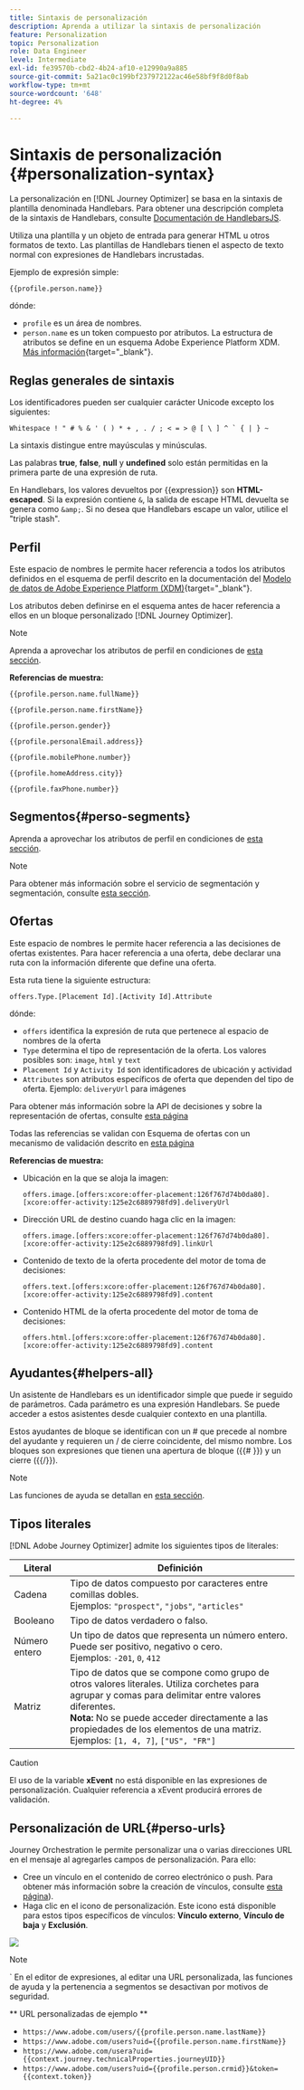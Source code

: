 ```yaml
---
title: Sintaxis de personalización
description: Aprenda a utilizar la sintaxis de personalización
feature: Personalization
topic: Personalization
role: Data Engineer
level: Intermediate
exl-id: fe39570b-cbd2-4b24-af10-e12990a9a885
source-git-commit: 5a21ac0c199bf237972122ac46e58bf9f8d0f8ab
workflow-type: tm+mt
source-wordcount: '648'
ht-degree: 4%

---
```


# Sintaxis de personalización {#personalization-syntax}

La personalización en [!DNL Journey Optimizer] se basa en la sintaxis de plantilla denominada Handlebars.
Para obtener una descripción completa de la sintaxis de Handlebars, consulte [Documentación de HandlebarsJS](https://handlebarsjs.com/).

Utiliza una plantilla y un objeto de entrada para generar HTML u otros formatos de texto. Las plantillas de Handlebars tienen el aspecto de texto normal con expresiones de Handlebars incrustadas.

Ejemplo de expresión simple:

`{{profile.person.name}}`

dónde:

* `profile` es un área de nombres.
* `person.name` es un token compuesto por atributos. La estructura de atributos se define en un esquema Adobe Experience Platform XDM. [Más información](https://experienceleague.adobe.com/docs/experience-platform/xdm/home.html?lang=es){target=&quot;_blank&quot;}.

## Reglas generales de sintaxis

Los identificadores pueden ser cualquier carácter Unicode excepto los siguientes:

```
Whitespace ! " # % & ' ( ) * + , . / ; < = > @ [ \ ] ^ ` { | } ~
```

La sintaxis distingue entre mayúsculas y minúsculas.

Las palabras **true**, **false**, **null** y **undefined** solo están permitidas en la primera parte de una expresión de ruta.

En Handlebars, los valores devueltos por {{expression}} son **HTML-escaped**. Si la expresión contiene `&`, la salida de escape HTML devuelta se genera como `&amp;`. Si no desea que Handlebars escape un valor, utilice el &quot;triple stash&quot;.

## Perfil

Este espacio de nombres le permite hacer referencia a todos los atributos definidos en el esquema de perfil descrito en la documentación del [Modelo de datos de Adobe Experience Platform (XDM)](https://experienceleague.adobe.com/docs/experience-platform/xdm/home.html){target=&quot;_blank&quot;}.

Los atributos deben definirse en el esquema antes de hacer referencia a ellos en un bloque personalizado [!DNL Journey Optimizer].

>[!NOTE]
>
>Aprenda a aprovechar los atributos de perfil en condiciones de [esta sección](functions/helpers.md#if-function).

**Referencias de muestra:**

`{{profile.person.name.fullName}}`

`{{profile.person.name.firstName}}`

`{{profile.person.gender}}`

`{{profile.personalEmail.address}}`

`{{profile.mobilePhone.number}}`

`{{profile.homeAddress.city}}`

`{{profile.faxPhone.number}}`

## Segmentos{#perso-segments}

Aprenda a aprovechar los atributos de perfil en condiciones de [esta sección](functions/helpers.md#if-function).

>[!NOTE]
>Para obtener más información sobre el servicio de segmentación y segmentación, consulte [esta sección](../segment/about-segments.md).

## Ofertas

Este espacio de nombres le permite hacer referencia a las decisiones de ofertas existentes.
Para hacer referencia a una oferta, debe declarar una ruta con la información diferente que define una oferta.

Esta ruta tiene la siguiente estructura:

`offers.Type.[Placement Id].[Activity Id].Attribute`

dónde:

* `offers` identifica la expresión de ruta que pertenece al espacio de nombres de la oferta
* `Type`  determina el tipo de representación de la oferta. Los valores posibles son: `image`, `html` y `text`
* `Placement Id` y  `Activity Id` son identificadores de ubicación y actividad
* `Attributes` son atributos específicos de oferta que dependen del tipo de oferta. Ejemplo: `deliveryUrl` para imágenes

Para obtener más información sobre la API de decisiones y sobre la representación de ofertas, consulte [esta página](../../using/offers/api-reference/decisions-api/deliver-offers.md)

Todas las referencias se validan con Esquema de ofertas con un mecanismo de validación descrito en [esta página](personalization-validation.md)

**Referencias de muestra:**

* Ubicación en la que se aloja la imagen:

   `offers.image.[offers:xcore:offer-placement:126f767d74b0da80].[xcore:offer-activity:125e2c6889798fd9].deliveryUrl`

* Dirección URL de destino cuando haga clic en la imagen:

   `offers.image.[offers:xcore:offer-placement:126f767d74b0da80].[xcore:offer-activity:125e2c6889798fd9].linkUrl`

* Contenido de texto de la oferta procedente del motor de toma de decisiones:

   `offers.text.[offers:xcore:offer-placement:126f767d74b0da80].[xcore:offer-activity:125e2c6889798fd9].content`

* Contenido HTML de la oferta procedente del motor de toma de decisiones:

   `offers.html.[offers:xcore:offer-placement:126f767d74b0da80].[xcore:offer-activity:125e2c6889798fd9].content`


## Ayudantes{#helpers-all}

Un asistente de Handlebars es un identificador simple que puede ir seguido de parámetros.
Cada parámetro es una expresión Handlebars. Se puede acceder a estos asistentes desde cualquier contexto en una plantilla.

Estos ayudantes de bloque se identifican con un # que precede al nombre del ayudante y requieren un / de cierre coincidente, del mismo nombre.
Los bloques son expresiones que tienen una apertura de bloque ({{# }}) y un cierre ({{/}}).


>[!NOTE]
>
>Las funciones de ayuda se detallan en [esta sección](functions/helpers.md).

## Tipos literales

[!DNL Adobe Journey Optimizer] admite los siguientes tipos de literales:

| Literal | Definición |
| ------- | ---------- |
| Cadena | Tipo de datos compuesto por caracteres entre comillas dobles. <br>Ejemplos: `"prospect"`, `"jobs"`, `"articles"` |
| Booleano | Tipo de datos verdadero o falso. |
| Número entero | Un tipo de datos que representa un número entero. Puede ser positivo, negativo o cero. <br>Ejemplos: `-201`, `0`, `412` |
| Matriz | Tipo de datos que se compone como grupo de otros valores literales. Utiliza corchetes para agrupar y comas para delimitar entre valores diferentes. <br> **Nota:** No se puede acceder directamente a las propiedades de los elementos de una matriz. <br> Ejemplos: `[1, 4, 7]`, `["US", "FR"]` |

>[!CAUTION]
>
>El uso de la variable **xEvent** no está disponible en las expresiones de personalización. Cualquier referencia a xEvent producirá errores de validación.

## Personalización de URL{#perso-urls}

Journey Orchestration le permite personalizar una o varias direcciones URL en el mensaje al agregarles campos de personalización. Para ello:

* Cree un vínculo en el contenido de correo electrónico o push. Para obtener más información sobre la creación de vínculos, consulte [esta página](../message-tracking#insert-links)).
* Haga clic en el icono de personalización. Este icono está disponible para estos tipos específicos de vínculos: **Vínculo externo**, **Vínculo de baja** y **Exclusión**.

![](assets/perso-url.png)

>[!NOTE]
>`
>En el editor de expresiones, al editar una URL personalizada, las funciones de ayuda y la pertenencia a segmentos se desactivan por motivos de seguridad.

** URL personalizadas de ejemplo **

* `https://www.adobe.com/users/{{profile.person.name.lastName}}`
* `https://www.adobe.com/users?uid={{profile.person.name.firstName}}`
* `https://www.adobe.com/usera?uid={{context.journey.technicalProperties.journeyUID}}`
* `https://www.adobe.com/users?uid={{profile.person.crmid}}&token={{context.token}}`


